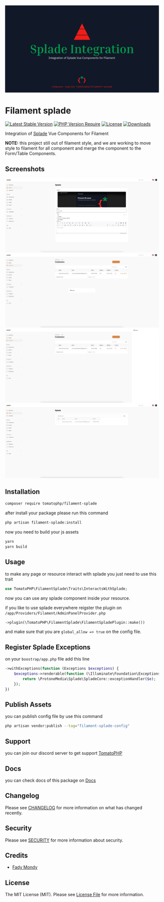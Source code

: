 ![Screenshot](https://github.com/tomatophp/filament-splade/blob/master/arts/3x1io-tomato-splade.jpg)

# Filament splade

[![Latest Stable Version](https://poser.pugx.org/tomatophp/filament-splade/version.svg)](https://packagist.org/packages/tomatophp/filament-splade)
[![PHP Version Require](http://poser.pugx.org/tomatophp/filament-splade/require/php)](https://packagist.org/packages/tomatophp/filament-splade)
[![License](https://poser.pugx.org/tomatophp/filament-splade/license.svg)](https://packagist.org/packages/tomatophp/filament-splade)
[![Downloads](https://poser.pugx.org/tomatophp/filament-splade/d/total.svg)](https://packagist.org/packages/tomatophp/filament-splade)

Integration of [Splade](https://splade.dev/) Vue Components for Filament

**NOTE:**
this project still out of filament style, and we are working to move style to filament for all component and merge the component to the Form/Table Components.

## Screenshots

![Screenshot](https://github.com/tomatophp/filament-splade/blob/master/arts/form.png)
![Screenshot](https://github.com/tomatophp/filament-splade/blob/master/arts/modal.png)
![Screenshot](https://github.com/tomatophp/filament-splade/blob/master/arts/slideover.png)
![Screenshot](https://github.com/tomatophp/filament-splade/blob/master/arts/table.png)

## Installation

```bash
composer require tomatophp/filament-splade
```

after install your package please run this command

```bash
php artisan filament-splade:install
```

now you need to build your js assets

```bash
yarn
yarn build
```

## Usage

to make any page or resource interact with splade you just need to use this trait

```php
use TomatoPHP\FilamentSplade\Traits\InteractsWithSplade;
```

now you can use any splade component inside your resource.

if you like to use splade everywhere reigster the plugin on `/app/Providers/Filament/AdminPanelProvider.php`

```php
->plugin(\TomatoPHP\FilamentSplade\FilamentSpladePlugin::make())
```

and make sure that you are `global_allow => true` on the config file.

## Register Splade Exceptions

on your `boostrap/app.php` file add this line

```php
->withExceptions(function (Exceptions $exceptions) {
    $exceptions->renderable(function (\Illuminate\Foundation\Exceptions\Handler $e) {
        return \ProtoneMedia\Splade\SpladeCore::exceptionHandler($e);
    });
})
```

## Publish Assets

you can publish config file by use this command

```bash
php artisan vendor:publish --tag="filament-splade-config"
```

## Support

you can join our discord server to get support [TomatoPHP](https://discord.gg/Xqmt35Uh)

## Docs

you can check docs of this package on [Docs](https://docs.tomatophp.com/plugins/laravel-package-generator)

## Changelog

Please see [CHANGELOG](CHANGELOG.md) for more information on what has changed recently.

## Security

Please see [SECURITY](SECURITY.md) for more information about security.

## Credits

- [Fady Mondy](mailto:info@3x1.io)

## License

The MIT License (MIT). Please see [License File](LICENSE.md) for more information.
